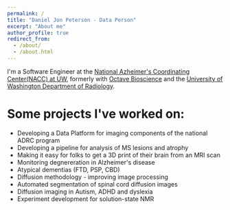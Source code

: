```yaml
---
permalink: /
title: "Daniel Jon Peterson - Data Person"
excerpt: "About me"
author_profile: true
redirect_from: 
  - /about/
  - /about.html
---
```


I'm a Software Engineer at the [National Azheimer's Coordinating Center(NACC) at UW](http://naccdata.org), formerly with [Octave Bioscience](https://www.octavebio.com/) and the [University of Washington Department of Radiology](http://ibic.washington.edu).

Some projects I've worked on:
======
* Developing a Data Platform for imaging components of the national ADRC program
* Developing a pipeline for analysis of MS lesions and atrophy
* Making it easy for folks to get a 3D print of their brain from an MRI scan
* Monitoring degnereration in Alzheimer's disease  
* Atypical dementias (FTD, PSP, CBD)
* Diffusion methodology - improving image processing   
* Automated segmentation of spinal cord diffusion images  
* Diffusion imaging in Autism, ADHD and dyslexia
* Experiment development for solution-state NMR  
